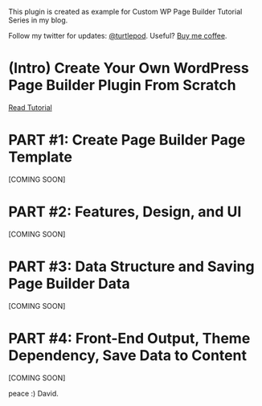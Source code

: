 
This plugin is created as example for Custom WP Page Builder Tutorial Series in my blog. 

Follow my twitter for updates: [@turtlepod](https://twitter.com/turtlepod).
Useful? [Buy me coffee](https://www.paypal.com/cgi-bin/webscr?cmd=_s-xclick&hosted_button_id=TT23LVNKA3AU2).

# (Intro) Create Your Own WordPress Page Builder Plugin From Scratch

[Read Tutorial](http://shellcreeper.com/wp-page-builder-plugin-from-scratch/)

# PART #1: Create Page Builder Page Template
[COMING SOON]

# PART #2: Features, Design, and UI
[COMING SOON]

# PART #3: Data Structure and Saving Page Builder Data
[COMING SOON]

# PART #4: Front-End Output, Theme Dependency, Save Data to Content
[COMING SOON]

peace :)
David.